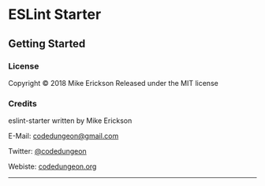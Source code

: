 # ESLint Starter

## Getting Started

### License

Copyright &copy; 2018 Mike Erickson
Released under the MIT license

### Credits

eslint-starter written by Mike Erickson

E-Mail: [codedungeon@gmail.com](mailto:codedungeon@gmail.com)

Twitter: [@codedungeon](http://twitter.com/codedungeon)

Webiste: [codedungeon.org](http://codedungeon.org)

***
